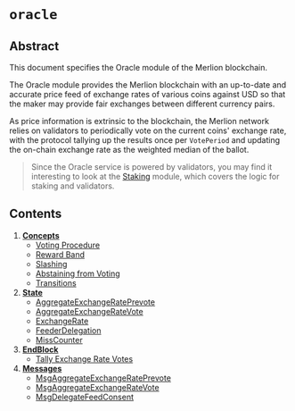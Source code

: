 <!--
order: 0
title: "Oracle Overview"
parent:
  title: "oracle"
-->

# `oracle`

## Abstract

This document specifies the Oracle module of the Merlion blockchain.

The Oracle module provides the Merlion blockchain with an up-to-date and accurate price feed of exchange rates of various coins against USD so that the maker may provide fair exchanges between different currency pairs.

As price information is extrinsic to the blockchain, the Merlion network relies on validators to periodically vote on the current coins' exchange rate, with the protocol tallying up the results once per `VotePeriod` and updating the on-chain exchange rate as the weighted median of the ballot.

> Since the Oracle service is powered by validators, you may find it interesting to look at the [Staking](https://github.com/cosmos/cosmos-sdk/tree/master/x/staking/spec/README.md) module, which covers the logic for staking and validators.

## Contents

1. **[Concepts](01_concepts.md)**
    - [Voting Procedure](01_concepts.md#voting-procedure)
    - [Reward Band](01_concepts.md#reward-band)
    - [Slashing](01_concepts.md#slashing)
    - [Abstaining from Voting](01_concepts.md#abstaining-from-voting)
    - [Transitions](01_concepts.md#transitions)
2. **[State](02_state.md)**
   - [AggregateExchangeRatePrevote](02_state.md#aggregateexchangerateprevote)
   - [AggregateExchangeRateVote](02_state.md#aggregateexchangeratevote)
   - [ExchangeRate](02_state.md#exchangerate)
   - [FeederDelegation](02_state.md#feederdelegation)
   - [MissCounter](02_state.md#misscounter)
3. **[EndBlock](03_end_block.md)**
   - [Tally Exchange Rate Votes](03_end_block.md#tally-exchange-rate-votes)
4. **[Messages](04_messages.md)**
   - [MsgAggregateExchangeRatePrevote](04_messages.md#msgaggregateexchangerateprevote)
   - [MsgAggregateExchangeRateVote](04_messages.md#msgaggregateexchangeratevote)
   - [MsgDelegateFeedConsent](04_messages.md#msgdelegatefeedconsent)
